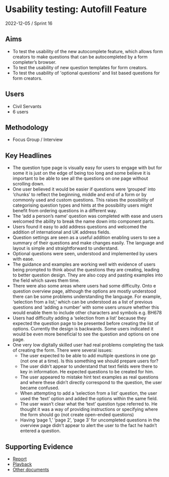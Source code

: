 # Usability testing: Autofill Feature

2022-12-05 / Sprint 16

## Aims
- To test the usability of the new autocomplete feature, which allows form creators to make questions that can be autocompleted by a form completer’s browser.
- To test the usability of new question templates for form creators.
- To test the usability of 'optional questions' and list based questions for form creators.

## Users
- Civil Servants
- 6 users

## Methodology
- Focus Group / Interview

## Key Headlines

- The question type page is visually easy for users to engage with but for some it is just on the edge of being too long and some believe it is important to be able to see all the questions on one page without scrolling down.
- One user believed it would be easier if questions were ‘grouped’ into ‘chunks’ to reflect the beginning, middle and end of a form or by commonly used and custom questions. This raises the possibility of categorising question types and hints at the possibility users might benefit from ordering questions in a different way.
- The ‘add a person’s name’ question was completed with ease and users welcomed the ability to break the name down into component parts. 
- Users found it easy to add address questions and welcomed the addition of international and UK address fields.
- Question settings are seen as a useful addition enabling users to see a summary of their questions and make changes easily. The language and layout is simple and straightforward to understand.
- Optional questions were seen, understood and implemented by users with ease. 
- The guidance and examples are working well with evidence of users being prompted to think about the questions they are creating, leading to better question design. They are also copy and pasting examples into the field which saves them time.
- There were also some areas where users had some difficulty. Onto e question overview page, although the options are mostly understood there can be some problems understanding the language. For example, ‘selection from a list,’  which can be understood as a list of previous questions and ‘adding a number’ with some users unsure whether this would enable them to include other characters and symbols e.g. BH678 
- Users had difficulty adding a ‘selection from a list’ because they expected the question page to be presented before creating the list of options. Currently the design is backwards. Some users indicated it would be even more beneficial to see the question and options on one page. 
- One very low digitally skilled user had real problems completing the task of creating the form. There were several issues:
    - The user expected to be able to add multiple questions in one go (not one at a time). Is this something we should prepare users for?  
    - The user didn’t appear to understand that text fields were there to key in information. He expected questions to be created for him. 
    - The user appeared to mistake hint text examples as real questions and where these didn’t directly correspond to the question, the user became confused.
    - When attempting to add a ‘selection from a list’ question, the user used the ‘text’ option and added the options within the same field.
    - The user wasn’t clear what the ‘text’ question type referred to. He thought it was a way of providing instructions or specifying where the form should go (not create open-ended questions)
    - Having ‘page 1,’ ‘page 2’, ‘page 3’ for uncompleted questions in the overview page didn’t appear to alert the user to the fact he hadn’t entered a question.

## Supporting Evidence
- [Report](https://docs.google.com/presentation/d/1gpsmEPgJkTVN5AVKp_HD4jtCCNDPilrL/edit?usp=share_link&ouid=104563467983597523310&rtpof=true&sd=true)
- [Playback](https://drive.google.com/file/d/1tAp_hCDqa9i7OUEHR6b0c06gw0ekThTR/view?usp=share_link)
- [Other documents](https://drive.google.com/drive/folders/1KW4ufi-C__LOVFQRuJtvKl0KEEZsPJ6J)
